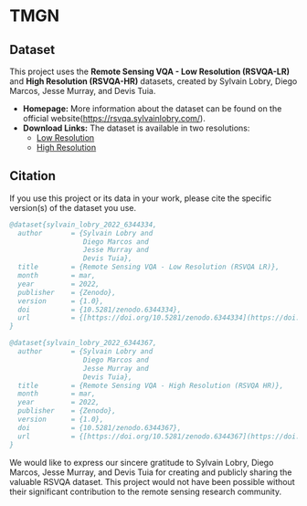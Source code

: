 # TMGN


## Dataset

This project uses the **Remote Sensing VQA - Low Resolution (RSVQA-LR)** and **High Resolution (RSVQA-HR)** datasets, created by Sylvain Lobry, Diego Marcos, Jesse Murray, and Devis Tuia.

* **Homepage:** More information about the dataset can be found on the official website(https://rsvqa.sylvainlobry.com/).
* **Download Links:** The dataset is available in two resolutions:
    * [Low Resolution](https://zenodo.org/api/records/6344334/files-archive)
    * [High Resolution](https://zenodo.org/api/records/6344367/files-archive)

## Citation

If you use this project or its data in your work, please cite the specific version(s) of the dataset you use.

```bibtex
@dataset{sylvain_lobry_2022_6344334,
  author       = {Sylvain Lobry and
                  Diego Marcos and
                  Jesse Murray and
                  Devis Tuia},
  title        = {Remote Sensing VQA - Low Resolution (RSVQA LR)},
  month        = mar,
  year         = 2022,
  publisher    = {Zenodo},
  version      = {1.0},
  doi          = {10.5281/zenodo.6344334},
  url          = {[https://doi.org/10.5281/zenodo.6344334](https://doi.org/10.5281/zenodo.6344334)}
}

@dataset{sylvain_lobry_2022_6344367,
  author       = {Sylvain Lobry and
                  Diego Marcos and
                  Jesse Murray and
                  Devis Tuia},
  title        = {Remote Sensing VQA - High Resolution (RSVQA HR)},
  month        = mar,
  year         = 2022,
  publisher    = {Zenodo},
  version      = {1.0},
  doi          = {10.5281/zenodo.6344367},
  url          = {[https://doi.org/10.5281/zenodo.6344367](https://doi.org/10.5281/zenodo.6344367)}
}
```
We would like to express our sincere gratitude to Sylvain Lobry, Diego Marcos, Jesse Murray, and Devis Tuia for creating and publicly sharing the valuable RSVQA dataset. This project would not have been possible without their significant contribution to the remote sensing research community.
